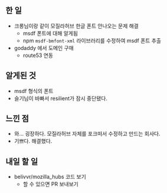 ## 한 일

- 크롱님이랑 같이 모질라허브 한글 폰트 안나오는 문제 해결
  - msdf 폰트에 대해 알게됨
  - npm `msdf-bmfont-xml` 라이브러리를 수정하여 msdf 폰트 추출
- godaddy 에서 도메인 구매
  - route53 연동

## 알게된 것

- msdf 형식의 폰트
- 슬기님이 바빠서 resilient가 잠시 중단됐다.

## 느낀 점

- 와... 굉장하다. 모질라허브 자체를 포크떠서 수정하고 만드는 회사다.
- 기쁘다. 해결했다.

## 내일 할 일

- belivvr/mozilla_hubs 코드 보기
  - 할 수 있으면 PR 보내보기
